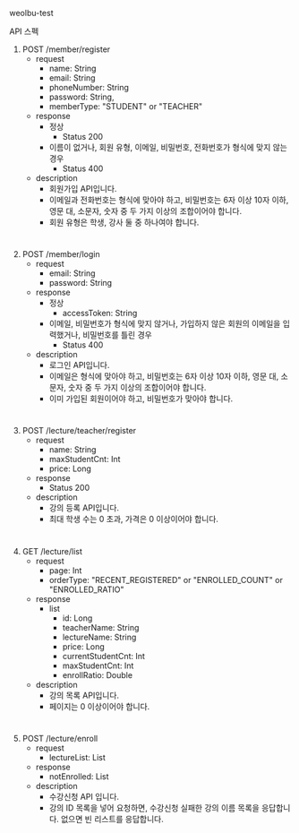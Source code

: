 weolbu-test

API 스펙

1. POST /member/register
    - request
        - name: String
        - email: String
        - phoneNumber: String
        - password: String,
        - memberType: "STUDENT" or "TEACHER"
    - response
        - 정상
            - Status 200
        - 이름이 없거나, 회원 유형, 이메일, 비밀번호, 전화번호가 형식에 맞지 않는 경우
            - Status 400
    - description
        - 회원가입 API입니다.
        - 이메일과 전화번호는 형식에 맞아야 하고, 비밀번호는 6자 이상 10자 이하, 영문 대, 소문자, 숫자 중 두 가지 이상의 조합이어야 합니다.
        - 회원 유형은 학생, 강사 둘 중 하나여야 합니다.

#          

2. POST /member/login
    - request
        - email: String
        - password: String
    - response
        - 정상
            - accessToken: String
        - 이메일, 비밀번호가 형식에 맞지 않거나, 가입하지 않은 회원의 이메일을 입력했거나, 비밀번호를 틀린 경우
            - Status 400
    - description
        - 로그인 API입니다.
        - 이메일은 형식에 맞아야 하고, 비밀번호는 6자 이상 10자 이하, 영문 대, 소문자, 숫자 중 두 가지 이상의 조합이어야 합니다.
        - 이미 가입된 회원이어야 하고, 비밀번호가 맞아야 합니다.

#

3. POST /lecture/teacher/register
    - request
        - name: String
        - maxStudentCnt: Int
        - price: Long
    - response
        - Status 200
    - description
        - 강의 등록 API입니다.
        - 최대 학생 수는 0 초과, 가격은 0 이상이어야 합니다.

#

4. GET /lecture/list
    - request
        - page: Int
        - orderType: "RECENT_REGISTERED" or "ENROLLED_COUNT" or "ENROLLED_RATIO"
    - response
        - list
            - id: Long
            - teacherName: String
            - lectureName: String
            - price: Long
            - currentStudentCnt: Int
            - maxStudentCnt: Int
            - enrollRatio: Double
    - description
        - 강의 목록 API입니다.
        - 페이지는 0 이상이어야 합니다.

#

5. POST /lecture/enroll
    - request
        - lectureList: List<Long>
    - response
        - notEnrolled: List<String>
    - description
        - 수강신청 API 입니다.
        - 강의 ID 목록을 넣어 요청하면, 수강신청 실패한 강의 이름 목록을 응답합니다. 없으면 빈 리스트를 응답합니다.
    